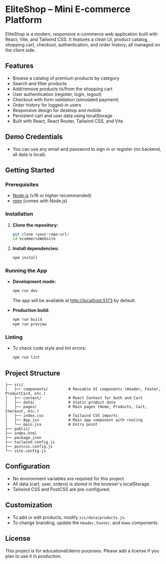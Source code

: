# EliteShop – Mini E-commerce Platform

EliteShop is a modern, responsive e-commerce web application built with React, Vite, and Tailwind CSS. It features a clean UI, product catalog, shopping cart, checkout, authentication, and order history, all managed on the client side.

## Features

- Browse a catalog of premium products by category
- Search and filter products
- Add/remove products to/from the shopping cart
- User authentication (register, login, logout)
- Checkout with form validation (simulated payment)
- Order history for logged-in users
- Responsive design for desktop and mobile
- Persistent cart and user data using localStorage
- Built with React, React Router, Tailwind CSS, and Vite

## Demo Credentials
- You can use any email and password to sign in or register (no backend, all data is local).

## Getting Started

### Prerequisites
- [Node.js](https://nodejs.org/) (v16 or higher recommended)
- [npm](https://www.npmjs.com/) (comes with Node.js)

### Installation

1. **Clone the repository:**
   ```bash
   git clone <your-repo-url>
   cd ecommerceWebsite
   ```
2. **Install dependencies:**
   ```bash
   npm install
   ```

### Running the App

- **Development mode:**
  ```bash
  npm run dev
  ```
  The app will be available at [http://localhost:5173](http://localhost:5173) by default.

- **Production build:**
  ```bash
  npm run build
  npm run preview
  ```

### Linting

- To check code style and lint errors:
  ```bash
  npm run lint
  ```

## Project Structure

```
├── src/
│   ├── components/         # Reusable UI components (Header, Footer, ProductCard, etc.)
│   ├── context/            # React Context for Auth and Cart
│   ├── data/               # Static product data
│   ├── pages/              # Main pages (Home, Products, Cart, Checkout, etc.)
│   ├── index.css           # Tailwind CSS imports
│   ├── App.jsx             # Main app component with routing
│   └── main.jsx            # Entry point
├── public/
├── index.html
├── package.json
├── tailwind.config.js
├── postcss.config.js
└── vite.config.js
```

## Configuration
- No environment variables are required for this project.
- All data (cart, user, orders) is stored in the browser's localStorage.
- Tailwind CSS and PostCSS are pre-configured.

## Customization
- To add or edit products, modify `src/data/products.js`.
- To change branding, update the `Header`, `Footer`, and `Home` components.

## License

This project is for educational/demo purposes. Please add a license if you plan to use it in production. 